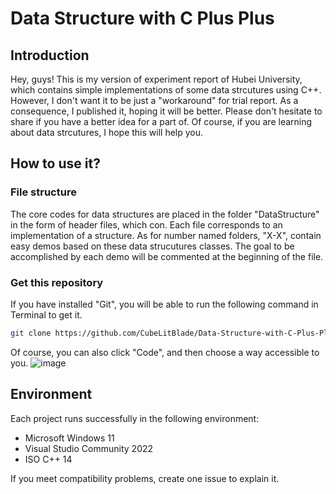 # Data Structure with C Plus Plus

## Introduction
Hey, guys! This is my version of experiment report of Hubei University, which contains simple implementations of some data strcutures using C++. However, I don't want it to be just a "workaround" for trial report. As a consequence, I published it, hoping it will be better. Please don't hesitate to share if you have a better idea for a part of. Of course, if you are learning about data strcutures, I hope this will help you.

## How to use it?
### File structure
The core codes for data structures are placed in the folder "DataStructure" in the form of header files, which con. Each file corresponds to an implementation of a structure. As for number named folders, "X-X", contain easy demos based on these data strucutures classes. The goal to be accomplished by each demo will be commented at the beginning of the file. 

### Get this repository
If you have installed "Git", you will be able to run the following command in Terminal to get it. 
```bash
git clone https://github.com/CubeLitBlade/Data-Structure-with-C-Plus-Plus.git
```
Of course, you can also click "Code", and then choose a way accessible to you. 
![image](https://github.com/CubeLitBlade/Data-Structure-with-C-Plus-Plus/assets/135247075/80596f9a-1c44-4c03-a583-970f59a2e0ae)

## Environment
Each project runs successfully in the following environment: 
* Microsoft Windows 11
* Visual Studio Community 2022
* ISO C++ 14

If you meet compatibility problems, create one issue to explain it. 
